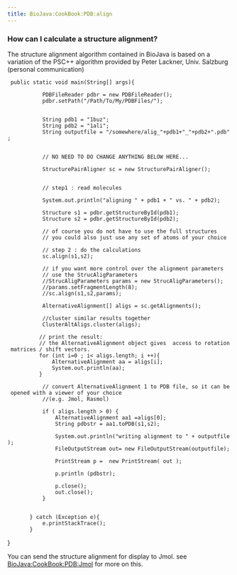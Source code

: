 ```yaml
---
title: BioJava:CookBook:PDB:align
---
```


### How can I calculate a structure alignment?

The structure alignment algorithm contained in BioJava is based on a
variation of the PSC++ algorithm provided by Peter Lackner, Univ.
Salzburg (personal communication)

<java>

` public static void main(String[] args){`

`           PDBFileReader pdbr = new PDBFileReader();          `  
`           pdbr.setPath("/Path/To/My/PDBFiles/");`  
`           `  
`           `  
`           String pdb1 = "1buz";`  
`           String pdb2 = "1ali";            `  
`           String outputfile = "/somewhere/alig_"+pdb1+"_"+pdb2+".pdb";`  
`         `

`           // NO NEED TO DO CHANGE ANYTHING BELOW HERE...`  
`           `  
`           StructurePairAligner sc = new StructurePairAligner();            `  
`           `  
`           // step1 : read molecules`  
`           `  
`           System.out.println("aligning " + pdb1 + " vs. " + pdb2);`  
`           `  
`           Structure s1 = pdbr.getStructureById(pdb1);`  
`           Structure s2 = pdbr.getStructureById(pdb2);                       `  
`           // of course you do not have to use the full structures`  
`           // you could also just use any set of atoms of your choice`

`           // step 2 : do the calculations`  
`           sc.align(s1,s2);`

`           // if you want more control over the alignment parameters`  
`           // use the StrucAligParameters`  
`           //StrucAligParameters params = new StrucAligParameters();`  
`           //params.setFragmentLength(8);      `  
`           //sc.align(s1,s2,params); `

`           AlternativeAlignment[] aligs = sc.getAlignments();`  
`           `  
`           //cluster similar results together `  
`           ClusterAltAligs.cluster(aligs);`  
`           `  
`          // print the result:`  
`          // the AlternativeAlignment object gives  access to rotation matrices / shift vectors.`  
`          for (int i=0 ; i< aligs.length; i ++){`  
`              AlternativeAlignment aa = aligs[i];`  
`              System.out.println(aa);              `  
`          }`

`           // convert AlternativeAlignment 1 to PDB file, so it can be opened with a viewer of your choice`  
`           //(e.g. Jmol, Rasmol)`  
`           `  
`           if ( aligs.length > 0) {`  
`               AlternativeAlignment aa1 =aligs[0];`  
`               String pdbstr = aa1.toPDB(s1,s2);`  
`               `  
`               System.out.println("writing alignment to " + outputfile);`  
`               FileOutputStream out= new FileOutputStream(outputfile); `  
`               PrintStream p =  new PrintStream( out );`  
`       `  
`               p.println (pdbstr);`

`               p.close();`  
`               out.close();`  
`           }`  
`           `  
`                      `  
`       } catch (Exception e){`  
`           e.printStackTrace();`  
`       }`

} </java>

You can send the structure alignment for display to Jmol. see
<BioJava:CookBook:PDB:Jmol> for more on this.
